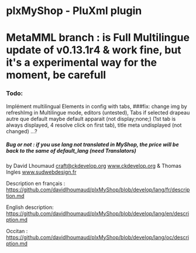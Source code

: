 # plxMyShop - PluXml plugin
# MetaMML branch : is Full Multilingue update of v0.13.1r4 & work fine, but it's a experimental way for the moment, be carefull
### Todo: 
Implément multilingual Elements in config with tabs, 
###fix: 
change img by refreshImg in Multilingue mode,
editors (untested),
Tabs if selected drapeau autre que default maybe default apparait (not display;none;) (1st tab is always displayed, 4 resolve click on first tab),
title meta undisplayed (not changed)
 ...?
##### Bug or not : if you use lang not translated in MyShop, the price will be back to the same of default_lang (need Translators)

by David Lhoumaud craft@ckdevelop.org www.ckdevelop.org
& Thomas Ingles www.sudwebdesign.fr

Description en français :
https://github.com/davidlhoumaud/plxMyShop/blob/develop/lang/fr/description.md

English description:
https://github.com/davidlhoumaud/plxMyShop/blob/develop/lang/en/description.md

Occitan :
https://github.com/davidlhoumaud/plxMyShop/blob/develop/lang/oc/description.md
